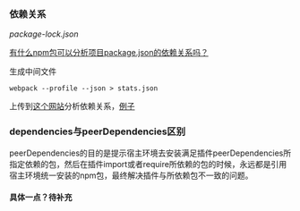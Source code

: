 ### 依赖关系

*package-lock.json*

[有什么npm包可以分析项目package.json的依赖关系吗？](https://segmentfault.com/q/1010000007661630/a-1020000007681620)

生成中间文件
```
webpack --profile --json > stats.json
```

上传到[这个网站](http://webpack.github.io/analyse/)分析依赖关系，[例子](https://github.com/webpack/webpack/issues/690)

### dependencies与peerDependencies区别

peerDependencies的目的是提示宿主环境去安装满足插件peerDependencies所指定依赖的包，然后在插件import或者require所依赖的包的时候，永远都是引用宿主环境统一安装的npm包，最终解决插件与所依赖包不一致的问题。

#### 具体一点？待补充